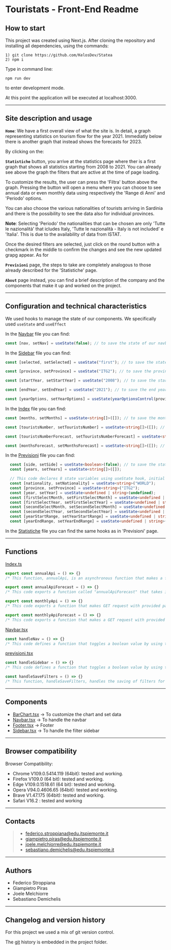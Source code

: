 # Touristats - Front-End Readme

## **How to start**

This project was created using Next.js. After cloning the repository and installing all dependencies, using the commands: 

```
1) git clone https://github.com/KelosDev/Statea
2) npm i
```

Type in command line:
```
npm run dev
```
to enter development mode.

At this point the application will be executed at localhost:3000.

---

## Site description and usage

**`Home`**:
We have a first overall view of what the site is. In detail, a graph representing statistics on tourism flow for the year 2021. Immediatly below there is another graph that instead shows the forecasts for 2023.

By clicking on the:

**`Statistiche`** button, you arrive at the statistics page where ther is a first graph that shows all statistics starting from 2008 to 2021. You can already see above the graph the filters that are active at the time of page loading.

To customize the results, the user can press the 'Filtra' button above the graph. Pressing the button will open a menu where you can choose to see annual data or even monthly data using respectively the 'Range di Anni' and 'Periodo' options.

You can also choose the various nationalities of tourists arriving in Sardinia and there is the possibility to see the data also for individual provinces.

**Note**: Selecting 'Periodo' the nationalities that can be chosen are only 'Tutte le nazionalità' that icludes Italy, 'Tutte le nazionalità - Italy is not included' e 'Italia'. This is due to the availability of data from ISTAT. 

Once the desired filters are selected, just click on the round button with a checkmark in the middle to confirm the changes and see the new updated grapg appear. As for

**`Previsioni`** page, the steps to take are completely analogous to those already described for the 'Statistiche' page.

**`About`** page instead, you can find a brief description of the company and the components that make it up and worked on the project.

---

## **Configuration and technical characteristics**

We used hooks to manage the state of our components. We specifically used `useState` and `useEffect`

In the [Navbar](./components/Navbar.tsx) file you can find:

```ts
const [nav, setNav] = useState(false); // to save the state of our navbar component (open or close)
```
In the [Sidebar](./components/Sidebar.tsx) file you can find:

```ts
const [selected, setSelected] = useState("first"); // to save the state of which of 'Range di Anni' and 'Periodo' is selected

const [province, setProvince] = useState("ITG2"); // to save the province ID

const [startYear, setStartYear] = useState("2008"); // to save the start year date

const [endYear, setEndYear] = useState("2021"); // to save the end year date

const [yearOptions, setYearOptions] = useState(yearOptionsControl(province)) // to save the year based on the selected province
```
In the [Index](./pages/index.tsx) file you can find:

```ts
const [months, setMonths] = useState<string[]>([]); // to save the month date

const [touristsNumber, setTouristsNumber] = useState<string[]>([]); // to save the  number of tourists for statistics

const [touristsNumberForecast, setTouristsNumberForecast] = useState<string[]>([]); // to save the  number of tourists for forecasts

const [monthsForecast, setMonthsForecast] = useState<string[]>([]); // to save the month date for forecasts
```

In the [Previsioni](./pages/previsioni.tsx) file you can find:

```ts
  const [side, setSide] = useState<boolean>(false); // to save the state of sidebar (open or close)
  const [years, setYears] = useState<string[]>([]); 

  // This code declares 8 state variables using useState hook, initial values are set for each of them.
  const [nationality, setNationality] = useState<string>("WORLD");
  const [province, setProvince] = useState<string>("ITG2");
  const [year, setYear] = useState<undefined | string>(undefined);
  const [firstSelectMonth, setFirstSelectMonth] = useState<undefined | string>(undefined);
  const [firstSelectYear, setFirstSelectYear] = useState<undefined | string>(undefined);
  const [secondSelectMonth, setSecondSelectMonth] = useState<undefined | string>(undefined);
  const [secondSelectYear, setSecondSelectYear] = useState<undefined | string>(undefined);
  const [yearStartRange, setYearStartRange] = useState<undefined | string>("2023");
  const [yearEndRange, setYearEndRange] = useState<undefined | string>("2030");
```
In the [Statistiche](./pages/statistiche.tsx) file you can find the same hooks as in 'Previsioni' page.

---

## Functions

[Index.ts](api/index.ts)

```ts
export const annualApi = () => {}
/* This function, annualApi, is an asynchronous function that makes a fetch request to a specified API endpoint to retrieve annual data, takes five parameters: originID, destinationID, typeID, startYear and endYear and returns mapped data. */

export const annualApiForecast = () => {}
/* This code exports a function called "annualApiForecast" that takes in five parameters: "originID", "destinationID", "typeID", "startYear", and "endYear". The function uses the Fetch API to make a GET request to a specified URL with the provided parameters included in the URL. The response is then parsed as JSON and mapped to a new object called "mappedData" with properties "labels" and "data" before being returned. The optional parameters "startYear" and "endYear" are included in the URL as query parameters if they are provided. */

export const monthlyApi = () => {}
/* This code exports a function that makes GET request with provided parameters and returns mapped object with "labels" and "data" properties, "startDate" and "endDate" are optional in the url, it parses response as JSON and maps it to "mappedData" object. "labels" are populated with month and year obtained by using "toLocaleString" method on date of each element in response.*/

export const monthlyApiForecast = () => {}
/* This code exports a function that makes a GET request with provided parameters and returns a mapped object with "labels" and "data" properties, "startDate" and "endDate" are optional parameters in the url and it's calling forecasted data. */
```
[Navbar.tsx](./components/Navbar.tsx)

```ts
const handleNav = () => {}
/* This code defines a function that toggles a boolean value by using the setNav function and passing the opposite of current state of nav as argument. */
```

[previsioni.tsx](./pages/previsioni.tsx)

```ts
const handleSidebar = () => {}
/* This code defines a function that toggles a boolean value by using the setSide function and passing the opposite of current state of side as argument. */

const handleSaveFilters = () => {} 
/* This function, handleSaveFilters, handles the saving of filters for a tourism data application. It takes in several parameters such as nationality, province, year, firstSelectMonth, firstSelectYear, secondSelectMonth, secondSelectYear, yearStartRange, and yearEndRange. It sets the corresponding state variables and then checks which filter options have been selected and makes API calls accordingly. It also calls the handleSidebar function at the end. */
```

---

## Components

- [BarChart.tsx](./components/BarChart.tsx)  -> To customize the chart and set data
- [Navbar.tsx](./components//Navbar.tsx) -> To handle the navbar
- [Footer.tsx](./components/Footer.tsx) -> Footer
- [Sidebar.tsx](./components/Sidebar.tsx) -> To handle the filter sidebar

---

## **Browser compatibility**
Browser Compatibility:
- Chrome V109.0.5414.119 (64bit): tested and working.
- Firefox V109.0 (64 bit): tested and working.
- Edge V109.0.1518.61 (64 bit): tested and working.
- Opera V94.0.4606.65 (64bit): tested and working.
- Brave V1.47.175 (64bit): tested and working.
- Safari V16.2 : tested and working

---

## **Contacts**
>- federico.stroppiana@edu.itspiemonte.it
>- giampietro.piras@edu.itspiemonte.it
>- joele.melchiorre@edu.itspiemonte.it
>- sebastiano.demichelis@edu.itspiemonte.it

---

## **Authors**     

- Federico Stroppiana 
- Giampietro Piras
- Joele Melchiorre 
- Sebastiano Demichelis 

---

## **Changelog and version history**  
For this project we used a mix of git version control.

 The [git](git-history.txt) history is embedded in the project folder.


